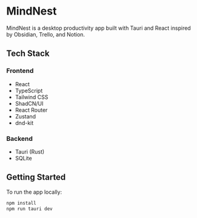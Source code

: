 # MindNest

MindNest is a desktop productivity app built with Tauri and React inspired by Obsidian, Trello, and Notion.

## Tech Stack

### Frontend

- React
- TypeScript
- Tailwind CSS
- ShadCN/UI
- React Router
- Zustand
- dnd-kit

### Backend

- Tauri (Rust)
- SQLite

## Getting Started

To run the app locally:

```bash
npm install
npm run tauri dev
```
